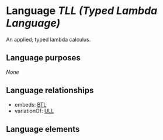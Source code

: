 # Language _TLL (Typed Lambda Language)_
An applied, typed lambda calculus.

## Language purposes
_None_

## Language relationships
* embeds: [BTL](http://softlang.github.io/yas/languages/btl.html)
* variationOf: [ULL](http://softlang.github.io/yas/languages/ull.html)

## Language elements
